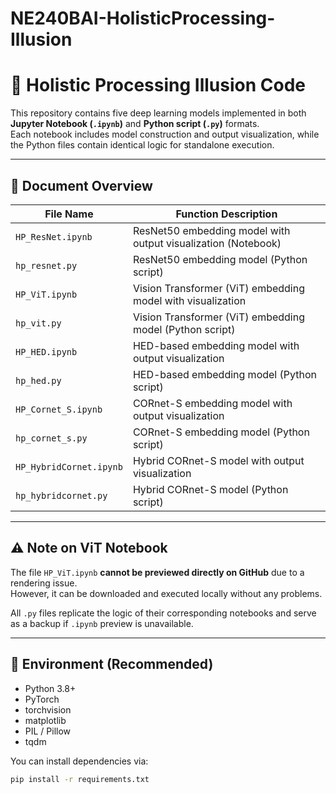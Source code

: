 # NE240BAI-HolisticProcessing-Illusion

# 📁 Holistic Processing Illusion Code

This repository contains five deep learning models implemented in both **Jupyter Notebook (`.ipynb`)** and **Python script (`.py`)** formats.  
Each notebook includes model construction and output visualization, while the Python files contain identical logic for standalone execution.

---

## 📄 Document Overview

| File Name                | Function Description                                              |
|--------------------------|------------------------------------------------------------------|
| `HP_ResNet.ipynb`        | ResNet50 embedding model with output visualization (Notebook)     |
| `hp_resnet.py`           | ResNet50 embedding model (Python script)                         |
| `HP_ViT.ipynb`           | Vision Transformer (ViT) embedding model with visualization       |
| `hp_vit.py`              | Vision Transformer (ViT) embedding model (Python script)         |
| `HP_HED.ipynb`           | HED-based embedding model with output visualization               |
| `hp_hed.py`              | HED-based embedding model (Python script)                        |
| `HP_Cornet_S.ipynb`      | CORnet-S embedding model with output visualization                |
| `hp_cornet_s.py`         | CORnet-S embedding model (Python script)                         |
| `HP_HybridCornet.ipynb`  | Hybrid CORnet-S model with output visualization                   |
| `hp_hybridcornet.py`     | Hybrid CORnet-S model (Python script)                            |

---

## ⚠️ Note on ViT Notebook

The file `HP_ViT.ipynb` **cannot be previewed directly on GitHub** due to a rendering issue.  
However, it can be downloaded and executed locally without any problems.

All `.py` files replicate the logic of their corresponding notebooks and serve as a backup if `.ipynb` preview is unavailable.

---

## 🧪 Environment (Recommended)

- Python 3.8+
- PyTorch
- torchvision
- matplotlib
- PIL / Pillow
- tqdm

You can install dependencies via:

```bash
pip install -r requirements.txt

